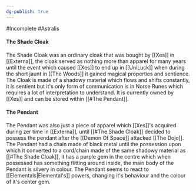 ```yaml
---
dg-publish: true
---
```

#Incomplete #Astralis 
#### The Shade Cloak
The Shade Cloak was an ordinary cloak that was bought by [[Xes]] in [[Externa]], the cloak served as nothing more than apparel for many years until the event which caused [[Xes]] to end up in [[UniLuck]] when during the short jaunt in [[The Woods]] it gained magical properties and sentience.
The Cloak is made of a shadowy material which flows and shifts constantly, it is sentient but it's only form of communication is in Norse Runes which requires a lot of interpretation to understand.
It is currently owned by [[Xes]] and can be stored within [[#The Pendant]].

#### The Pendant
The Pendant was also just a piece of apparel which [[Xes]]'s acquired during zer time in [[Externa]], until [[#The Shade Cloak]] decided to possess the pendant after the [[Demon Of Space]] attacked [[The Dojo]].
The Pendant had a chain made of black metal until the possession upon which it converted to a cord/chain made of the same shadowy material as [[#The Shade Cloak]], it has a purple gem in the centre which when possessed has something flitting around inside, the main body of the Pendant is silvery in colour.
The Pendant seems to react to [[Elementals|Elemental's]] powers, changing it's behaviour and the colour of it's center gem. 

